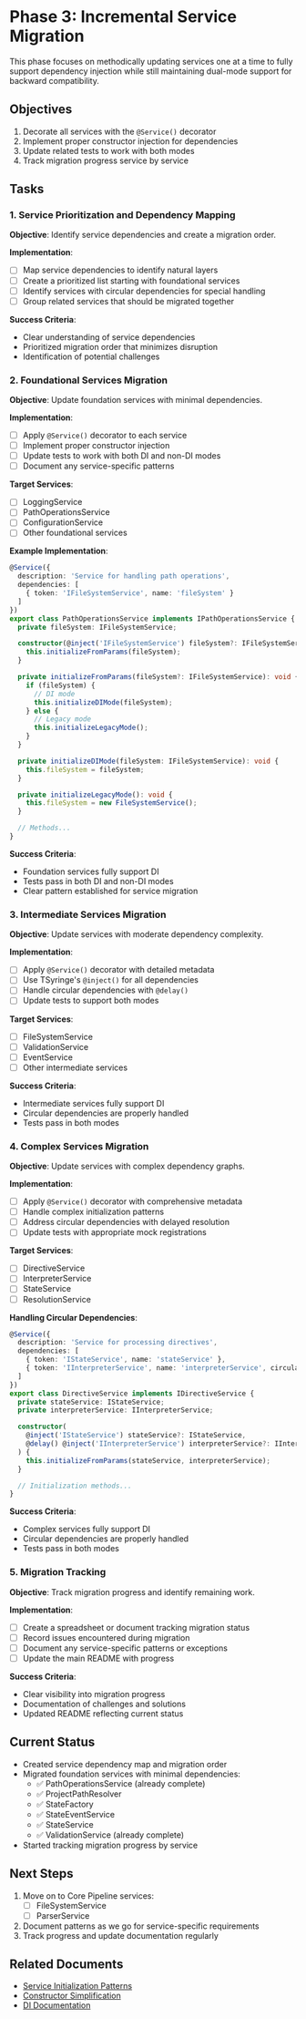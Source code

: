 # Phase 3: Incremental Service Migration

This phase focuses on methodically updating services one at a time to fully support dependency injection while still maintaining dual-mode support for backward compatibility.

## Objectives

1. Decorate all services with the `@Service()` decorator
2. Implement proper constructor injection for dependencies
3. Update related tests to work with both modes
4. Track migration progress service by service

## Tasks

### 1. Service Prioritization and Dependency Mapping

**Objective**: Identify service dependencies and create a migration order.

**Implementation**:
- [ ] Map service dependencies to identify natural layers
- [ ] Create a prioritized list starting with foundational services
- [ ] Identify services with circular dependencies for special handling
- [ ] Group related services that should be migrated together

**Success Criteria**:
- Clear understanding of service dependencies
- Prioritized migration order that minimizes disruption
- Identification of potential challenges

### 2. Foundational Services Migration

**Objective**: Update foundation services with minimal dependencies.

**Implementation**:
- [ ] Apply `@Service()` decorator to each service
- [ ] Implement proper constructor injection
- [ ] Update tests to work with both DI and non-DI modes
- [ ] Document any service-specific patterns

**Target Services**:
- [ ] LoggingService
- [ ] PathOperationsService
- [ ] ConfigurationService
- [ ] Other foundational services

**Example Implementation**:
```typescript
@Service({
  description: 'Service for handling path operations',
  dependencies: [
    { token: 'IFileSystemService', name: 'fileSystem' }
  ]
})
export class PathOperationsService implements IPathOperationsService {
  private fileSystem: IFileSystemService;

  constructor(@inject('IFileSystemService') fileSystem?: IFileSystemService) {
    this.initializeFromParams(fileSystem);
  }

  private initializeFromParams(fileSystem?: IFileSystemService): void {
    if (fileSystem) {
      // DI mode
      this.initializeDIMode(fileSystem);
    } else {
      // Legacy mode
      this.initializeLegacyMode();
    }
  }

  private initializeDIMode(fileSystem: IFileSystemService): void {
    this.fileSystem = fileSystem;
  }

  private initializeLegacyMode(): void {
    this.fileSystem = new FileSystemService();
  }

  // Methods...
}
```

**Success Criteria**:
- Foundation services fully support DI
- Tests pass in both DI and non-DI modes
- Clear pattern established for service migration

### 3. Intermediate Services Migration

**Objective**: Update services with moderate dependency complexity.

**Implementation**:
- [ ] Apply `@Service()` decorator with detailed metadata
- [ ] Use TSyringe's `@inject()` for all dependencies
- [ ] Handle circular dependencies with `@delay()`
- [ ] Update tests to support both modes

**Target Services**:
- [ ] FileSystemService
- [ ] ValidationService
- [ ] EventService
- [ ] Other intermediate services

**Success Criteria**:
- Intermediate services fully support DI
- Circular dependencies are properly handled
- Tests pass in both modes

### 4. Complex Services Migration

**Objective**: Update services with complex dependency graphs.

**Implementation**:
- [ ] Apply `@Service()` decorator with comprehensive metadata
- [ ] Handle complex initialization patterns
- [ ] Address circular dependencies with delayed resolution
- [ ] Update tests with appropriate mock registrations

**Target Services**:
- [ ] DirectiveService
- [ ] InterpreterService
- [ ] StateService
- [ ] ResolutionService

**Handling Circular Dependencies**:
```typescript
@Service({
  description: 'Service for processing directives',
  dependencies: [
    { token: 'IStateService', name: 'stateService' },
    { token: 'IInterpreterService', name: 'interpreterService', circular: true }
  ]
})
export class DirectiveService implements IDirectiveService {
  private stateService: IStateService;
  private interpreterService: IInterpreterService;

  constructor(
    @inject('IStateService') stateService?: IStateService,
    @delay() @inject('IInterpreterService') interpreterService?: IInterpreterService
  ) {
    this.initializeFromParams(stateService, interpreterService);
  }

  // Initialization methods...
}
```

**Success Criteria**:
- Complex services fully support DI
- Circular dependencies are properly handled
- Tests pass in both modes

### 5. Migration Tracking

**Objective**: Track migration progress and identify remaining work.

**Implementation**:
- [ ] Create a spreadsheet or document tracking migration status
- [ ] Record issues encountered during migration
- [ ] Document any service-specific patterns or exceptions
- [ ] Update the main README with progress

**Success Criteria**:
- Clear visibility into migration progress
- Documentation of challenges and solutions
- Updated README reflecting current status

## Current Status

- Created service dependency map and migration order
- Migrated foundation services with minimal dependencies:
  - ✅ PathOperationsService (already complete)
  - ✅ ProjectPathResolver
  - ✅ StateFactory
  - ✅ StateEventService
  - ✅ StateService
  - ✅ ValidationService (already complete)
- Started tracking migration progress by service

## Next Steps

1. Move on to Core Pipeline services:
   - [ ] FileSystemService
   - [ ] ParserService
2. Document patterns as we go for service-specific requirements
3. Track progress and update documentation regularly

## Related Documents

- [Service Initialization Patterns](../reference/service-initialization-patterns.md)
- [Constructor Simplification](../reference/constructor-simplification.md)
- [DI Documentation](../reference/di-documentation.md) 